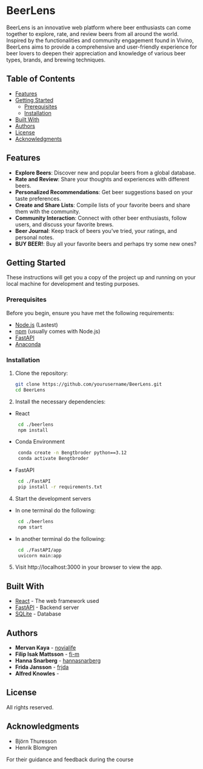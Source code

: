 # BeerLens

BeerLens is an innovative web platform where beer enthusiasts can come together to explore, rate, and review beers from all around the world. 
Inspired by the functionalities and community engagement found in Vivino, BeerLens aims to provide a comprehensive and user-friendly experience for 
beer lovers to deepen their appreciation and knowledge of various beer types, brands, and brewing techniques.

## Table of Contents

- [Features](#features)
- [Getting Started](#getting-started)
  - [Prerequisites](#prerequisites)
  - [Installation](#installation)
- [Built With](#built-with)
- [Authors](#authors)
- [License](#license)
- [Acknowledgments](#acknowledgments)

## Features

- **Explore Beers**: Discover new and popular beers from a global database.
- **Rate and Review**: Share your thoughts and experiences with different beers.
- **Personalized Recommendations**: Get beer suggestions based on your taste preferences.
- **Create and Share Lists**: Compile lists of your favorite beers and share them with the community.
- **Community Interaction**: Connect with other beer enthusiasts, follow users, and discuss your favorite brews.
- **Beer Journal**: Keep track of beers you’ve tried, your ratings, and personal notes.
- **BUY BEER!**: Buy all your favorite beers and perhaps try some new ones?

## Getting Started

These instructions will get you a copy of the project up and running on your local machine for development and testing purposes.

### Prerequisites

Before you begin, ensure you have met the following requirements:

- [Node.js](https://nodejs.org/) (Lastest)
- [npm](https://npmjs.com/) (usually comes with Node.js)
- [FastAPI](https://fastapi.tiangolo.com/)
- [Anaconda](https://www.anaconda.com/)
  
### Installation

1. Clone the repository:

   ```sh
   git clone https://github.com/yourusername/BeerLens.git
   cd BeerLens

2. Install the necessary dependencies:
  - React
    ```sh
     cd ./beerlens
     npm install
- Conda Environment
  ```sh
   conda create -n Bengtbroder python==3.12
   conda activate Bengtbroder
  
- FastAPI
  ```sh
   cd ./FastAPI
   pip install -r requirements.txt

4. Start the development servers
- In one terminal do the following:
  ```sh
   cd ./beerlens
   npm start
- In another terminal do the following:
  ```sh
   cd ./FastAPI/app
   uvicorn main:app

5. Visit http://localhost:3000 in your browser to view the app.

## Built With

- [React](https://reactjs.org/) - The web framework used
- [FastAPI](https://fastapi.tiangolo.com/) - Backend server
- [SQLite](https://www.sqlite.org/index.html) - Database

## Authors

- **Mervan Kaya**  - [novialife](https://github.com/novialife)
- **Filip Isak Mattsson**  - [fi-m](https://github.com/fi-m)
- **Hanna Snarberg**  - [hannasnarberg](https://github.com/hannasnarberg)
- **Frida Jansson**  - [frjda](https://github.com/frjda)
- **Alfred Knowles**  - [](https://github.com/)

## License

All rights reserved.

## Acknowledgments

- Björn Thuresson
- Henrik Blomgren
  
For their guidance and feedback during the course


   



